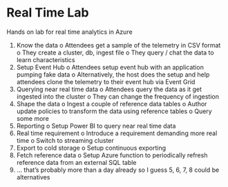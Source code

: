 # Real Time Lab

Hands on lab for real time analytics in Azure

1.	Know the data
o	Attendees get a sample of the telemetry in CSV format
o	They create a cluster, db, ingest file
o	They query / chat the data to learn characteristics
2.	Setup Event Hub
o	Attendees setup event hub with an application pumping fake data
o	Alternatively, the host does the setup and help attendees clone the telemetry to their event hub via Event Grid
3.	Querying near real time data
o	Attendees query the data as it get ingested into the cluster
o	They can change the frequency of ingestion
4.	Shape the data
o	Ingest a couple of reference data tables
o	Author update policies to transform the data using reference tables
o	Query some more
5.	Reporting
o	Setup Power BI to query near real time data
6.	Real time requirement
o	Introduce a requirement demanding more real time
o	Switch to streaming cluster
7.	Export to cold storage
o	Setup continuous exporting
8.	Fetch reference data
o	Setup Azure function to periodically refresh reference data from an external SQL table
9.	…  that’s probably more than a day already so I guess 5, 6, 7, 8 could be alternatives
